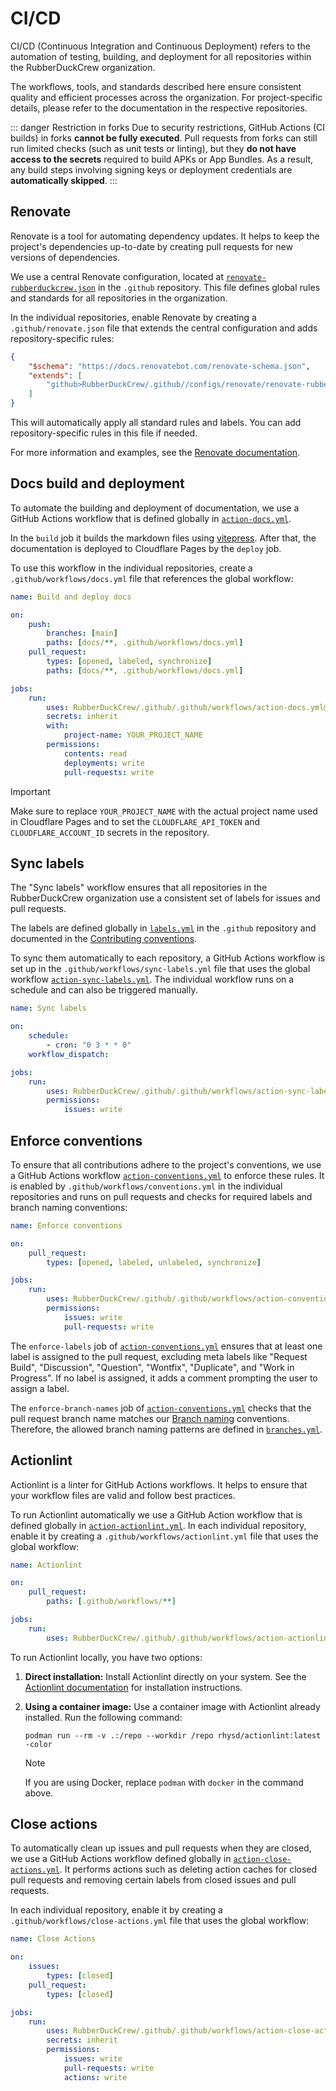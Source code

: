 # CI/CD

CI/CD (Continuous Integration and Continuous Deployment) refers to the automation of testing, building, and deployment for all repositories within the RubberDuckCrew organization.

The workflows, tools, and standards described here ensure consistent quality and efficient processes across the organization. For project-specific details, please refer to the documentation in the respective repositories.

::: danger Restriction in forks
Due to security restrictions, GitHub Actions (CI builds) in forks **cannot be fully executed**.
Pull requests from forks can still run limited checks (such as unit tests or linting), but they **do not have access to the secrets** required to build APKs or App Bundles.
As a result, any build steps involving signing keys or deployment credentials are **automatically skipped**.
:::

## Renovate

Renovate is a tool for automating dependency updates. It helps to keep the project's dependencies up-to-date by creating pull requests for new versions of dependencies.

We use a central Renovate configuration, located at [`renovate-rubberduckcrew.json`](https://github.com/RubberDuckCrew/.github/blob/main/configs/renovate/renovate-rubberduckcrew.json) in the `.github` repository. This file defines global rules and standards for all repositories in the organization.

In the individual repositories, enable Renovate by creating a `.github/renovate.json` file that extends the central configuration and adds repository-specific rules:

```json
{
    "$schema": "https://docs.renovatebot.com/renovate-schema.json",
    "extends": [
        "github>RubberDuckCrew/.github//configs/renovate/renovate-rubberduckcrew.json"
    ]
}
```

This will automatically apply all standard rules and labels. You can add repository-specific rules in this file if needed.

For more information and examples, see the [Renovate documentation](https://docs.renovatebot.com/).

## Docs build and deployment

To automate the building and deployment of documentation, we use a GitHub Actions workflow that is defined globally in [`action-docs.yml`](https://github.com/RubberDuckCrew/.github/blob/main/.github/workflows/action-docs.yml).

In the `build` job it builds the markdown files using [vitepress](https://vitepress.dev/). After that, the documentation is deployed to Cloudflare Pages by the `deploy` job.

To use this workflow in the individual repositories, create a `.github/workflows/docs.yml` file that references the global workflow:

```yml
name: Build and deploy docs

on:
    push:
        branches: [main]
        paths: [docs/**, .github/workflows/docs.yml]
    pull_request:
        types: [opened, labeled, synchronize]
        paths: [docs/**, .github/workflows/docs.yml]

jobs:
    run:
        uses: RubberDuckCrew/.github/.github/workflows/action-docs.yml@main
        secrets: inherit
        with:
            project-name: YOUR_PROJECT_NAME
        permissions:
            contents: read
            deployments: write
            pull-requests: write
```

> [!IMPORTANT]
> Make sure to replace `YOUR_PROJECT_NAME` with the actual project name used in Cloudflare Pages and to set the `CLOUDFLARE_API_TOKEN` and `CLOUDFLARE_ACCOUNT_ID` secrets in the repository.

## Sync labels

The "Sync labels" workflow ensures that all repositories in the RubberDuckCrew organization use a consistent set of labels for issues and pull requests.

The labels are defined globally in [`labels.yml`](https://github.com/RubberDuckCrew/.github/blob/main/configs/conventions/labels.yml) in the `.github` repository and documented in the [Contributing conventions](/contributing/conventions#labels).

To sync them automatically to each repository, a GitHub Actions workflow is set up in the `.github/workflows/sync-labels.yml` file that uses the global workflow [`action-sync-labels.yml`](https://github.com/RubberDuckCrew/.github/blob/main/.github/workflows/action-sync-labels.yml). The individual workflow runs on a schedule and can also be triggered manually.

```yml
name: Sync labels

on:
    schedule:
        - cron: "0 3 * * 0"
    workflow_dispatch:

jobs:
    run:
        uses: RubberDuckCrew/.github/.github/workflows/action-sync-labels.yml@main
        permissions:
            issues: write
```

## Enforce conventions

To ensure that all contributions adhere to the project's conventions, we use a GitHub Actions workflow [`action-conventions.yml`](https://github.com/RubberDuckCrew/.github/blob/main/.github/workflows/action-conventions.yml) to enforce these rules. It is enabled by `.github/workflows/conventions.yml` in the individual repositories and runs on pull requests and checks for required labels and branch naming conventions:

```yml
name: Enforce conventions

on:
    pull_request:
        types: [opened, labeled, unlabeled, synchronize]

jobs:
    run:
        uses: RubberDuckCrew/.github/.github/workflows/action-conventions.yml@main
        permissions:
            issues: write
            pull-requests: write
```

The `enforce-labels` job of [`action-conventions.yml`](https://github.com/RubberDuckCrew/.github/blob/main/.github/workflows/action-conventions.yml) ensures that at least one label is assigned to the pull request, excluding meta labels like "Request Build", "Discussion", "Question", "Wontfix", "Duplicate", and "Work in Progress". If no label is assigned, it adds a comment prompting the user to assign a label.

The `enforce-branch-names` job of [`action-conventions.yml`](https://github.com/RubberDuckCrew/.github/blob/main/.github/workflows/action-conventions.yml) checks that the pull request branch name matches our [Branch naming](/contributing/conventions#branch-naming) conventions. Therefore, the allowed branch naming patterns are defined in [`branches.yml`](https://github.com/RubberDuckCrew/.github/blob/main/configs/conventions/branches.yml).

## Actionlint

Actionlint is a linter for GitHub Actions workflows. It helps to ensure that your workflow files are valid and follow best practices.

To run Actionlint automatically we use a GitHub Action workflow that is defined globally in [`action-actionlint.yml`](https://github.com/RubberDuckCrew/.github/blob/main/.github/workflows/action-actionlint.yml). In each individual repository, enable it by creating a `.github/workflows/actionlint.yml` file that uses the global workflow:

```yml
name: Actionlint

on:
    pull_request:
        paths: [.github/workflows/**]

jobs:
    run:
        uses: RubberDuckCrew/.github/.github/workflows/action-actionlint.yml@main
```

To run Actionlint locally, you have two options:

1. **Direct installation:** Install Actionlint directly on your system. See the [Actionlint documentation](https://github.com/rhysd/actionlint/blob/v1.7.7/docs/install.md) for installation instructions.

2. **Using a container image:** Use a container image with Actionlint already installed. Run the following command:

    ```shell
    podman run --rm -v .:/repo --workdir /repo rhysd/actionlint:latest -color
    ```

    > [!NOTE]
    > If you are using Docker, replace `podman` with `docker` in the command above.

## Close actions

To automatically clean up issues and pull requests when they are closed, we use a GitHub Actions workflow defined globally in [`action-close-actions.yml`](https://github.com/RubberDuckCrew/.github/blob/main/.github/workflows/action-close-actions.yml).
It performs actions such as deleting action caches for closed pull requests and removing certain labels from closed issues and pull requests.

In each individual repository, enable it by creating a `.github/workflows/close-actions.yml` file that uses the global workflow:

```yml
name: Close Actions

on:
    issues:
        types: [closed]
    pull_request:
        types: [closed]

jobs:
    run:
        uses: RubberDuckCrew/.github/.github/workflows/action-close-actions.yml@main
        secrets: inherit
        permissions:
            issues: write
            pull-requests: write
            actions: write
```

